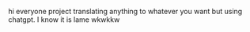 hi everyone project translating anything to whatever you want but using chatgpt. I know it is lame wkwkkw

